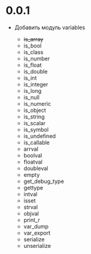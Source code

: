 # 0.0.1

-   Добавить модуль variables

    -   ~~is_array~~
    -   is_bool
    -   is_class
    -   is_number
    -   is_float
    -   is_double
    -   is_int
    -   is_integer
    -   is_long
    -   is_null
    -   is_numeric
    -   is_object
    -   is_string
    -   is_scalar
    -   is_symbol
    -   is_undefined
    -   is_callable
    -   arrval
    -   boolval
    -   floatval
    -   doubleval
    -   empty
    -   get_debug_type
    -   gettype
    -   intval
    -   isset
    -   strval
    -   objval
    -   print_r
    -   var_dump
    -   var_export
    -   serialize
    -   unserialize
